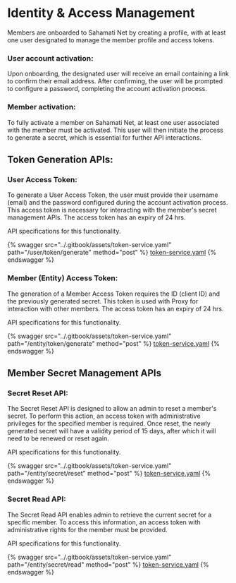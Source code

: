 # Identity & Access Management

Members are onboarded to Sahamati Net by creating a profile, with at least one user designated to manage the member profile and access tokens.

### User account activation:

Upon onboarding, the designated user will receive an email containing a link to confirm their email address. After confirming, the user will be prompted to configure a password, completing the account activation process.

### Member activation:

To fully activate a member on Sahamati Net, at least one user associated with the member must be activated. This user will then initiate the process to generate a secret, which is essential for further API interactions.

## Token Generation APIs:

### User Access Token:

To generate a User Access Token, the user must provide their username (email) and the password configured during the account activation process. This access token is necessary for interacting with the member's secret management APIs. The access token has an expiry of 24 hrs.

API specifications for this functionality.

{% swagger src="../.gitbook/assets/token-service.yaml" path="/user/token/generate" method="post" %}
[token-service.yaml](../.gitbook/assets/token-service.yaml)
{% endswagger %}

### Member (Entity) Access Token:

The generation of a Member Access Token requires the ID (client ID) and the previously generated secret. This token is used with Proxy for interaction with other members. The access token has an expiry of 24 hrs.

API specifications for this functionality.

{% swagger src="../.gitbook/assets/token-service.yaml" path="/entity/token/generate" method="post" %}
[token-service.yaml](../.gitbook/assets/token-service.yaml)
{% endswagger %}

## Member Secret Management APIs

### Secret Reset API:

The Secret Reset API is designed to allow an admin to reset a member's secret. To perform this action, an access token with administrative privileges for the specified member is required. Once reset, the newly generated secret will have a validity period of 15 days, after which it will need to be renewed or reset again.

API specifications for this functionality.

{% swagger src="../.gitbook/assets/token-service.yaml" path="/entity/secret/reset" method="post" %}
[token-service.yaml](../.gitbook/assets/token-service.yaml)
{% endswagger %}

### Secret Read API:

The Secret Read API enables admin to retrieve the current secret for a specific member. To access this information, an access token with administrative rights for the member must be provided.

API specifications for this functionality.

{% swagger src="../.gitbook/assets/token-service.yaml" path="/entity/secret/read" method="post" %}
[token-service.yaml](../.gitbook/assets/token-service.yaml)
{% endswagger %}
